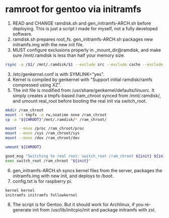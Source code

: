 # ramroot for gentoo via initramfs

1. READ and CHANGE ramdisk.sh and gen_initramfs-ARCH.sh before deploying. This is just a script I made for myself, not a fully developed software.
2. ramdisk.sh prepares root_fs. gen_initramfs-ARCH.sh packages new initramfs.img with the new init file.
3. MUST configure exclusions properly in _mount_dir@ramdisk, and make sure /mnt/.ramdisk is less than half your memory size.
```bash
rsync -a /$1/ /mnt/.ramdisk/$1 --exclude src --exclude cache --exclude db --exclude portage --exclude python --exclude llvm --exclude repos --exclude binpkgs --exclude distfiles
```
3. /etc/genkernel.conf is with SYMLINK="yes".
4. Kernel is compiled by genkernel with "Support initial ramdisk/ramfs compressed using XZ".
5. The init file is modified from /usr/share/genkernel/defaults/linuxrc. It simply creates a tmpfs-based /ram_chroot synced from /mnt/.ramdisk/, and umount real_root before booting the real init via switch_root.
```bash
mkdir /ram_chroot
mount -t tmpfs -o rw,noatime none /ram_chroot
cp -a "${CHROOT}"/mnt/.ramdisk/* /ram_chroot/

mount --move /proc /ram_chroot/proc
mount --move /sys /ram_chroot/sys
mount --move /dev /ram_chroot/dev

umount ${CHROOT}

good_msg "Switching to real root: switch_root /ram_chroot ${init} ${init_opts}"
exec switch_root /ram_chroot "${init}"
```
6. gen_initramfs-ARCH.sh syncs kernel files from the server, packages the initramfs.img with new init, and deploys to /boot.
7. config.txt is for raspberry pi.
```bash
kernel kernel
initramfs initramfs followkernel
```
8. The script is for Gentoo. But it should work for Archlinux, if you re-generate init from /usr/lib/initcpio/init and package initramfs with zst.
